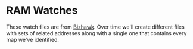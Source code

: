# RAM Watches

These watch files are from [Bizhawk](http://tasvideos.org/BizHawk.html). Over time we'll create different files with sets of related addresses along with a single one that contains every map we've identified.